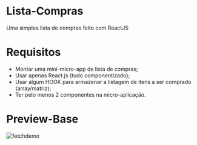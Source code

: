# Lista-Compras
Uma simples lista de compras feito com ReactJS

# Requisitos
- Montar uma mini-micro-app de lista de compras;
- Usar apenas React.js (tudo componentizado);
- Usar algum HOOK para armazenar a listagem de itens a ser comprado (array/matriz);
- Ter pelo menos 2 componentes na micro-aplicação.

# Preview-Base
![fetchdemo](https://github.com/luigimilanez/Lista-Compras/assets/89088603/c2145b7f-44dc-4ce9-9918-c11da1f880d0)
